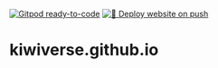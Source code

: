 [![Gitpod ready-to-code](https://img.shields.io/badge/Gitpod-ready--to--code-blue?logo=gitpod)](https://gitpod.io/#https://github.com/Kiwiverse/kiwiverse.github.io)
[![🚀 Deploy website on push](https://github.com/Kiwiverse/kiwiverse.github.io/actions/workflows/main.yml/badge.svg)](https://github.com/Kiwiverse/kiwiverse.github.io/actions/workflows/main.yml)

# kiwiverse.github.io
